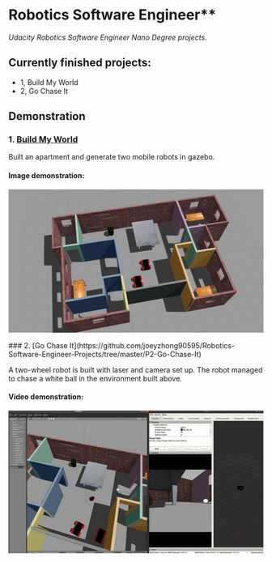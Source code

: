 # Robotics Software Engineer**
*Udacity Robotics Software Engineer Nano Degree projects.*

## Currently finished projects:
- 1, Build My World
- 2, Go Chase It

## Demonstration


### 1. [Build My World](https://github.com/joeyzhong90595/Robotics-Software-Engineer-Projects/tree/master/P1-Build-My-World)
Built an apartment and generate two mobile robots in gazebo.

#### Image demonstration:
<p align="center">
  		<img src="./demonstration/P1.png"/>
</p>
### 2. [Go Chase It](https://github.com/joeyzhong90595/Robotics-Software-Engineer-Projects/tree/master/P2-Go-Chase-It)

A two-wheel robot is built with laser and camera set up. The robot managed to chase a white ball in the environment built above.

#### Video demonstration:

<p align="center">
    <a href="https://www.youtube.com/watch?v=????">
  		<img src="./demonstration/P2.gif"/>
    </a>
</p>


